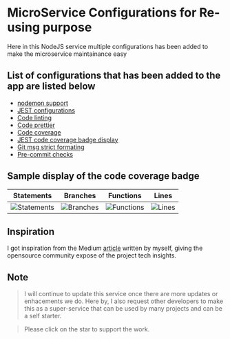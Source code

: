 # MicroService Configurations for Re-using purpose
Here in this NodeJS service multiple configurations has been added to make the microservice maintainance easy

## List of configurations that has been added to the app are listed below
- [nodemon support](https://www.npmjs.com/package/nodemon)
- [JEST configurations](https://jestjs.io/)
- [Code linting](https://www.npmjs.com/package/eslint)
- [Code prettier](https://www.npmjs.com/package/prettier)
- [Code coverage](https://istanbul.js.org/integrations/)
- [JEST code coverage badge display](https://www.npmjs.com/package/istanbul-badges-readme)
- [Git msg strict formating](https://commitlint.js.org/#/)
- [Pre-commit checks](https://www.npmjs.com/package/husky)

## Sample display of the code coverage badge
| Statements                  | Branches                | Functions                 | Lines             |
| --------------------------- | ----------------------- | ------------------------- | ----------------- |
| ![Statements](https://img.shields.io/badge/statements-Unknown%25-brightgreen.svg?style=flat) | ![Branches](https://img.shields.io/badge/branches-Unknown%25-brightgreen.svg?style=flat) | ![Functions](https://img.shields.io/badge/functions-Unknown%25-brightgreen.svg?style=flat) | ![Lines](https://img.shields.io/badge/lines-Unknown%25-brightgreen.svg?style=flat) |

## Inspiration
I got inspiration from the Medium [article](https://medium.com/@prabhatmishra333/how-did-i-handle-my-microservices-c48acbd518f2) written by myself, giving the opensource community expose of the project tech insights.

## Note
> I will continue to update this service once there are more updates or enhacements we do. Here by, I also request other developers to make this as a super-service that can be used by many projects and can be a self starter.

> Please click on the star to support the work.